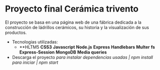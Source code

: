 # Proyecto final Cerámica trivento
El proyecto se basa en una página web de una fábrica dedicada a la construcción de ládrillos cerámicos, su historia y la visualización de sus productos.
- Tecnologias utilizadas:
    * **HLTM5
**CSS3**
**Javascript**
**Node.js**
**Express**
**Handlebars**
**Multer**
**fs**
**Express-Session**
**MongoDB**
**Media queries**
- Descarga el proyecto
*para instalar dependencias usadas | npm install*
*para iniciar | npm start*
